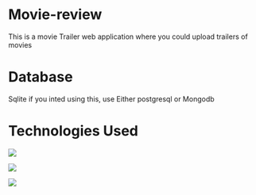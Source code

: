 # Movie-review
This is a movie Trailer web application where you could upload trailers of movies 


# Database
Sqlite
if you inted using this, use Either postgresql or Mongodb

# Technologies Used

![](https://miro.medium.com/max/800/1*DGnzHHkfYWG53uZE25ZCPw.png)

![](https://www.pngitem.com/pimgs/m/23-237369_html5-and-css3-transparent-background-html-logo-hd.png)

![](https://www.kindpng.com/picc/m/78-788134_javascript-logo-hd-png-download.png)

